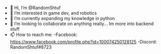 - 👋 Hi, I’m @RandomShtuf
- 👀 I’m interested in game dev, and robotics
- 🌱 I’m currently expanding my knowledge in python
- 💞️ I’m looking to collaborate on anything really... Im more into backend stuff
- 📫 How to reach me:
      -Facebook: https://www.facebook.com/profile.php?id=100074250128125
      -Discord: RandomShtuf#8723

<!---
RandomShtuf/RandomShtuf is a ✨ special ✨ repository because its `README.md` (this file) appears on your GitHub profile.
You can click the Preview link to take a look at your changes.
--->
